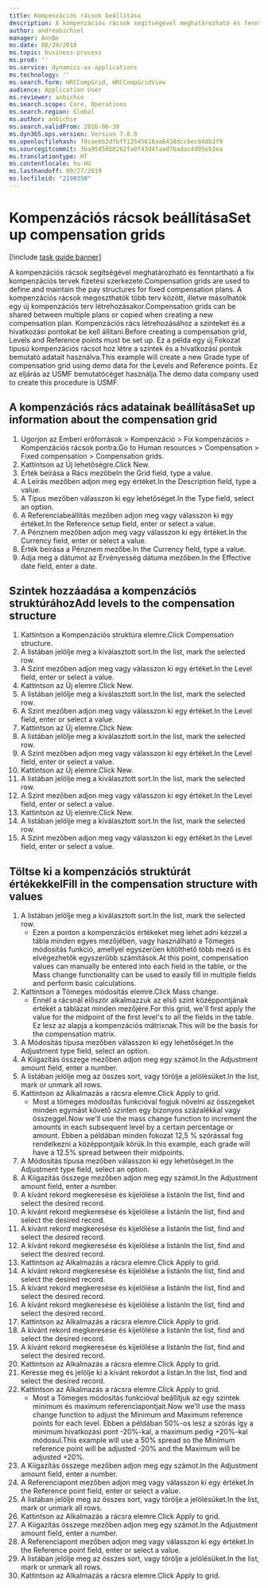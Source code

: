 ```yaml
---
title: Kompenzációs rácsok beállítása
description: A kompenzációs rácsok segítségével meghatározható és fenntartható a fix kompenzációs tervek fizetési szerkezete.
author: andreabichsel
manager: AnnBe
ms.date: 08/29/2018
ms.topic: business-process
ms.prod: ''
ms.service: dynamics-ax-applications
ms.technology: ''
ms.search.form: HRCCompGrid, HRCCompGridView
audience: Application User
ms.reviewer: anbichse
ms.search.scope: Core, Operations
ms.search.region: Global
ms.author: anbichse
ms.search.validFrom: 2016-06-30
ms.dyn365.ops.version: Version 7.0.0
ms.openlocfilehash: f0caebb2dfbff12545610aa6438dccbec84db3f9
ms.sourcegitcommit: 3ba95d50b8262fa0f43d4faad76adac4d05eb3ea
ms.translationtype: HT
ms.contentlocale: hu-HU
ms.lasthandoff: 09/27/2019
ms.locfileid: "2190350"
---
```

# <a name="set-up-compensation-grids"></a><span data-ttu-id="f02ec-103">Kompenzációs rácsok beállítása</span><span class="sxs-lookup"><span data-stu-id="f02ec-103">Set up compensation grids</span></span>

[!include [task guide banner](../../includes/task-guide-banner.md)]

<span data-ttu-id="f02ec-104">A kompenzációs rácsok segítségével meghatározható és fenntartható a fix kompenzációs tervek fizetési szerkezete.</span><span class="sxs-lookup"><span data-stu-id="f02ec-104">Compensation grids are used to define and maintain the pay structures for fixed compensation plans.</span></span> <span data-ttu-id="f02ec-105">A kompenzációs rácsok megoszthatók több terv között, illetve másolhatók egy új kompenzációs terv létrehozásakor.</span><span class="sxs-lookup"><span data-stu-id="f02ec-105">Compensation grids can be shared between multiple plans or copied when creating a new compensation plan.</span></span>  <span data-ttu-id="f02ec-106">Kompenzációs rács létrehozásához a szinteket és a hivatkozási pontokat be kell állítani.</span><span class="sxs-lookup"><span data-stu-id="f02ec-106">Before creating a compensation grid, Levels and Reference points must be set up.</span></span> <span data-ttu-id="f02ec-107">Ez a példa egy új Fokozat típusú kompenzációs rácsot hoz létre a szintek és a hivatkozási pontok bemutató adatait használva.</span><span class="sxs-lookup"><span data-stu-id="f02ec-107">This example will create a new Grade type of compensation grid using demo data for the Levels and Reference points.</span></span> <span data-ttu-id="f02ec-108">Ez az eljárás az USMF bemutatócéget használja.</span><span class="sxs-lookup"><span data-stu-id="f02ec-108">The demo data company used to create this procedure is USMF.</span></span>


## <a name="set-up-information-about-the-compensation-grid"></a><span data-ttu-id="f02ec-109">A kompenzációs rács adatainak beállítása</span><span class="sxs-lookup"><span data-stu-id="f02ec-109">Set up information about the compensation grid</span></span>
1. <span data-ttu-id="f02ec-110">Ugorjon az Emberi erőforrások > Kompenzáció > Fix kompenzációs > Kompenzációs rácsok pontra.</span><span class="sxs-lookup"><span data-stu-id="f02ec-110">Go to Human resources > Compensation > Fixed compensation > Compensation grids.</span></span>
2. <span data-ttu-id="f02ec-111">Kattintson az Új lehetőségre.</span><span class="sxs-lookup"><span data-stu-id="f02ec-111">Click New.</span></span>
3. <span data-ttu-id="f02ec-112">Érték beírása a Rács mezőbe</span><span class="sxs-lookup"><span data-stu-id="f02ec-112">In the Grid field, type a value.</span></span>
4. <span data-ttu-id="f02ec-113">A Leírás mezőben adjon meg egy értéket.</span><span class="sxs-lookup"><span data-stu-id="f02ec-113">In the Description field, type a value.</span></span>
5. <span data-ttu-id="f02ec-114">A Típus mezőben válasszon ki egy lehetőséget.</span><span class="sxs-lookup"><span data-stu-id="f02ec-114">In the Type field, select an option.</span></span>
6. <span data-ttu-id="f02ec-115">A Referenciabeállítás mezőben adjon meg vagy válasszon ki egy értéket.</span><span class="sxs-lookup"><span data-stu-id="f02ec-115">In the Reference setup field, enter or select a value.</span></span>
7. <span data-ttu-id="f02ec-116">A Pénznem mezőben adjon meg vagy válasszon ki egy értéket.</span><span class="sxs-lookup"><span data-stu-id="f02ec-116">In the Currency field, enter or select a value.</span></span>
8. <span data-ttu-id="f02ec-117">Érték beírása a Pénznem mezőbe.</span><span class="sxs-lookup"><span data-stu-id="f02ec-117">In the Currency field, type a value.</span></span>
9. <span data-ttu-id="f02ec-118">Adja meg a dátumot az Érvényesség dátuma mezőben.</span><span class="sxs-lookup"><span data-stu-id="f02ec-118">In the Effective date field, enter a date.</span></span>

## <a name="add-levels-to-the-compensation-structure"></a><span data-ttu-id="f02ec-119">Szintek hozzáadása a kompenzációs struktúrához</span><span class="sxs-lookup"><span data-stu-id="f02ec-119">Add levels to the compensation structure</span></span>
1. <span data-ttu-id="f02ec-120">Kattintson a Kompenzációs struktúra elemre.</span><span class="sxs-lookup"><span data-stu-id="f02ec-120">Click Compensation structure.</span></span>
2. <span data-ttu-id="f02ec-121">A listában jelölje meg a kiválasztott sort.</span><span class="sxs-lookup"><span data-stu-id="f02ec-121">In the list, mark the selected row.</span></span>
3. <span data-ttu-id="f02ec-122">A Szint mezőben adjon meg vagy válasszon ki egy értéket.</span><span class="sxs-lookup"><span data-stu-id="f02ec-122">In the Level field, enter or select a value.</span></span>
4. <span data-ttu-id="f02ec-123">Kattintson az Új elemre.</span><span class="sxs-lookup"><span data-stu-id="f02ec-123">Click New.</span></span>
5. <span data-ttu-id="f02ec-124">A listában jelölje meg a kiválasztott sort.</span><span class="sxs-lookup"><span data-stu-id="f02ec-124">In the list, mark the selected row.</span></span>
6. <span data-ttu-id="f02ec-125">A Szint mezőben adjon meg vagy válasszon ki egy értéket.</span><span class="sxs-lookup"><span data-stu-id="f02ec-125">In the Level field, enter or select a value.</span></span>
7. <span data-ttu-id="f02ec-126">Kattintson az Új elemre.</span><span class="sxs-lookup"><span data-stu-id="f02ec-126">Click New.</span></span>
8. <span data-ttu-id="f02ec-127">A listában jelölje meg a kiválasztott sort.</span><span class="sxs-lookup"><span data-stu-id="f02ec-127">In the list, mark the selected row.</span></span>
9. <span data-ttu-id="f02ec-128">A Szint mezőben adjon meg vagy válasszon ki egy értéket.</span><span class="sxs-lookup"><span data-stu-id="f02ec-128">In the Level field, enter or select a value.</span></span>
10. <span data-ttu-id="f02ec-129">Kattintson az Új elemre.</span><span class="sxs-lookup"><span data-stu-id="f02ec-129">Click New.</span></span>
11. <span data-ttu-id="f02ec-130">A listában jelölje meg a kiválasztott sort.</span><span class="sxs-lookup"><span data-stu-id="f02ec-130">In the list, mark the selected row.</span></span>
12. <span data-ttu-id="f02ec-131">A Szint mezőben adjon meg vagy válasszon ki egy értéket.</span><span class="sxs-lookup"><span data-stu-id="f02ec-131">In the Level field, enter or select a value.</span></span>
13. <span data-ttu-id="f02ec-132">Kattintson az Új elemre.</span><span class="sxs-lookup"><span data-stu-id="f02ec-132">Click New.</span></span>
14. <span data-ttu-id="f02ec-133">A listában jelölje meg a kiválasztott sort.</span><span class="sxs-lookup"><span data-stu-id="f02ec-133">In the list, mark the selected row.</span></span>
15. <span data-ttu-id="f02ec-134">A Szint mezőben adjon meg vagy válasszon ki egy értéket.</span><span class="sxs-lookup"><span data-stu-id="f02ec-134">In the Level field, enter or select a value.</span></span>

## <a name="fill-in-the-compensation-structure-with-values"></a><span data-ttu-id="f02ec-135">Töltse ki a kompenzációs struktúrát értékekkel</span><span class="sxs-lookup"><span data-stu-id="f02ec-135">Fill in the compensation structure with values</span></span>
1. <span data-ttu-id="f02ec-136">A listában jelölje meg a kiválasztott sort.</span><span class="sxs-lookup"><span data-stu-id="f02ec-136">In the list, mark the selected row.</span></span>
    * <span data-ttu-id="f02ec-137">Ezen a ponton a kompenzációs értékeket meg lehet adni kézzel a tábla minden egyes mezőjében, vagy használható a Tömeges módosítás funkció, amellyel egyszerűen kitölthető több mező is és elvégezhetők egyszerűbb számítások.</span><span class="sxs-lookup"><span data-stu-id="f02ec-137">At this point, compensation values can manually be entered into each field in the table, or the Mass change functionality can be used to easily fill in multiple fields and perform basic calculations.</span></span>  
2. <span data-ttu-id="f02ec-138">Kattintson a Tömeges módosítás elemre.</span><span class="sxs-lookup"><span data-stu-id="f02ec-138">Click Mass change.</span></span>
    * <span data-ttu-id="f02ec-139">Ennél a rácsnál először alkalmazzuk az első szint középpontjának értékét a táblázat minden mezőjére.</span><span class="sxs-lookup"><span data-stu-id="f02ec-139">For this grid, we'll first apply the value for the midpoint of the first level's to all the fields in the table.</span></span> <span data-ttu-id="f02ec-140">Ez lesz az alapja a kompenzációs mátrixnak.</span><span class="sxs-lookup"><span data-stu-id="f02ec-140">This will be the basis for the compensation matrix.</span></span>  
3. <span data-ttu-id="f02ec-141">A Módosítás típusa mezőben válasszon ki egy lehetőséget.</span><span class="sxs-lookup"><span data-stu-id="f02ec-141">In the Adjustment type field, select an option.</span></span>
4. <span data-ttu-id="f02ec-142">A Kiigazítás összege mezőben adjon meg egy számot.</span><span class="sxs-lookup"><span data-stu-id="f02ec-142">In the Adjustment amount field, enter a number.</span></span>
5. <span data-ttu-id="f02ec-143">A listában jelölje meg az összes sort, vagy törölje a jelölésüket.</span><span class="sxs-lookup"><span data-stu-id="f02ec-143">In the list, mark or unmark all rows.</span></span>
6. <span data-ttu-id="f02ec-144">Kattintson az Alkalmazás a rácsra elemre.</span><span class="sxs-lookup"><span data-stu-id="f02ec-144">Click Apply to grid.</span></span>
    * <span data-ttu-id="f02ec-145">Most a tömeges módosítás funkcióval fogjuk növelni az összegeket minden egymást követő szinten egy bizonyos százalékkal vagy összeggel.</span><span class="sxs-lookup"><span data-stu-id="f02ec-145">Now we'll use the mass change function to increment the amounts in each subsequent level by a certain percentage or amount.</span></span> <span data-ttu-id="f02ec-146">Ebben a példában minden fokozat 12,5 % szórással fog rendelkezni a középpontjaik körük.</span><span class="sxs-lookup"><span data-stu-id="f02ec-146">In this example, each grade will have a 12.5% spread between their midpoints.</span></span>  
7. <span data-ttu-id="f02ec-147">A Módosítás típusa mezőben válasszon ki egy lehetőséget.</span><span class="sxs-lookup"><span data-stu-id="f02ec-147">In the Adjustment type field, select an option.</span></span>
8. <span data-ttu-id="f02ec-148">A Kiigazítás összege mezőben adjon meg egy számot.</span><span class="sxs-lookup"><span data-stu-id="f02ec-148">In the Adjustment amount field, enter a number.</span></span>
9. <span data-ttu-id="f02ec-149">A kívánt rekord megkeresése és kijelölése a listán</span><span class="sxs-lookup"><span data-stu-id="f02ec-149">In the list, find and select the desired record.</span></span>
10. <span data-ttu-id="f02ec-150">A kívánt rekord megkeresése és kijelölése a listán</span><span class="sxs-lookup"><span data-stu-id="f02ec-150">In the list, find and select the desired record.</span></span>
11. <span data-ttu-id="f02ec-151">A kívánt rekord megkeresése és kijelölése a listán</span><span class="sxs-lookup"><span data-stu-id="f02ec-151">In the list, find and select the desired record.</span></span>
12. <span data-ttu-id="f02ec-152">A kívánt rekord megkeresése és kijelölése a listán</span><span class="sxs-lookup"><span data-stu-id="f02ec-152">In the list, find and select the desired record.</span></span>
13. <span data-ttu-id="f02ec-153">Kattintson az Alkalmazás a rácsra elemre.</span><span class="sxs-lookup"><span data-stu-id="f02ec-153">Click Apply to grid.</span></span>
14. <span data-ttu-id="f02ec-154">A kívánt rekord megkeresése és kijelölése a listán</span><span class="sxs-lookup"><span data-stu-id="f02ec-154">In the list, find and select the desired record.</span></span>
15. <span data-ttu-id="f02ec-155">A kívánt rekord megkeresése és kijelölése a listán</span><span class="sxs-lookup"><span data-stu-id="f02ec-155">In the list, find and select the desired record.</span></span>
16. <span data-ttu-id="f02ec-156">A kívánt rekord megkeresése és kijelölése a listán</span><span class="sxs-lookup"><span data-stu-id="f02ec-156">In the list, find and select the desired record.</span></span>
17. <span data-ttu-id="f02ec-157">Kattintson az Alkalmazás a rácsra elemre.</span><span class="sxs-lookup"><span data-stu-id="f02ec-157">Click Apply to grid.</span></span>
18. <span data-ttu-id="f02ec-158">A kívánt rekord megkeresése és kijelölése a listán</span><span class="sxs-lookup"><span data-stu-id="f02ec-158">In the list, find and select the desired record.</span></span>
19. <span data-ttu-id="f02ec-159">A kívánt rekord megkeresése és kijelölése a listán</span><span class="sxs-lookup"><span data-stu-id="f02ec-159">In the list, find and select the desired record.</span></span>
20. <span data-ttu-id="f02ec-160">Kattintson az Alkalmazás a rácsra elemre.</span><span class="sxs-lookup"><span data-stu-id="f02ec-160">Click Apply to grid.</span></span>
21. <span data-ttu-id="f02ec-161">Keresse meg és jelölje ki a kívánt rekordot a listán.</span><span class="sxs-lookup"><span data-stu-id="f02ec-161">In the list, find and select the desired record.</span></span>
22. <span data-ttu-id="f02ec-162">Kattintson az Alkalmazás a rácsra elemre.</span><span class="sxs-lookup"><span data-stu-id="f02ec-162">Click Apply to grid.</span></span>
    * <span data-ttu-id="f02ec-163">Most a Tömeges módosítás funkcióval beállítjuk az egy szintek minimum és maximum referenciapontjait.</span><span class="sxs-lookup"><span data-stu-id="f02ec-163">Now we'll use the mass change function to adjust the Minimum and Maximum reference points for each level.</span></span> <span data-ttu-id="f02ec-164">Ebben a példában 50%-os lesz a szórás így a minimum hivatkozási pont -20%-kal, a maximum pedig +20%-kal módosul.</span><span class="sxs-lookup"><span data-stu-id="f02ec-164">This example will use a 50% spread so the Minimum reference point will be adjusted -20% and the Maximum will be adjusted +20%.</span></span>  
23. <span data-ttu-id="f02ec-165">A Kiigazítás összege mezőben adjon meg egy számot.</span><span class="sxs-lookup"><span data-stu-id="f02ec-165">In the Adjustment amount field, enter a number.</span></span>
24. <span data-ttu-id="f02ec-166">A Referenciapont mezőben adjon meg vagy válasszon ki egy értéket.</span><span class="sxs-lookup"><span data-stu-id="f02ec-166">In the Reference point field, enter or select a value.</span></span>
25. <span data-ttu-id="f02ec-167">A listában jelölje meg az összes sort, vagy törölje a jelölésüket.</span><span class="sxs-lookup"><span data-stu-id="f02ec-167">In the list, mark or unmark all rows.</span></span>
26. <span data-ttu-id="f02ec-168">Kattintson az Alkalmazás a rácsra elemre.</span><span class="sxs-lookup"><span data-stu-id="f02ec-168">Click Apply to grid.</span></span>
27. <span data-ttu-id="f02ec-169">A Kiigazítás összege mezőben adjon meg egy számot.</span><span class="sxs-lookup"><span data-stu-id="f02ec-169">In the Adjustment amount field, enter a number.</span></span>
28. <span data-ttu-id="f02ec-170">A Referenciapont mezőben adjon meg vagy válasszon ki egy értéket.</span><span class="sxs-lookup"><span data-stu-id="f02ec-170">In the Reference point field, enter or select a value.</span></span>
29. <span data-ttu-id="f02ec-171">A listában jelölje meg az összes sort, vagy törölje a jelölésüket.</span><span class="sxs-lookup"><span data-stu-id="f02ec-171">In the list, mark or unmark all rows.</span></span>
30. <span data-ttu-id="f02ec-172">Kattintson az Alkalmazás a rácsra elemre.</span><span class="sxs-lookup"><span data-stu-id="f02ec-172">Click Apply to grid.</span></span>

